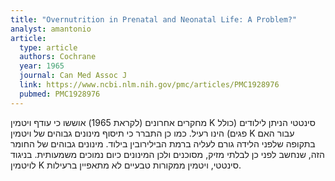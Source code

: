 ```yaml
---
title: "Overnutrition in Prenatal and Neonatal Life: A Problem?"
analyst: amantonio
article:
  type: article
  authors: Cochrane
  year: 1965
  journal: Can Med Assoc J
  link: https://www.ncbi.nlm.nih.gov/pmc/articles/PMC1928976
  pubmed: PMC1928976
---
```


מחקרים אחרונים (לקראת 1965) אוששו כי עודף ויטמין K סינטטי הניתן לילודים (כולל פגים) הינו רעיל. כמו כן התברר כי תיסוף מינונים גבוהים של ויטמין K עבור האם בתקופה שלפני הלידה גורם לעליה ברמת הבילירובין בילוד. מינונים גבוהים של החומר הזה, שנחשב לפני כן לבלתי מזיק, מסוכנים ולכן המינונים כיום נמוכים משמעותית. בניגוד לויטמין K סינטטי, ויטמין ממקורות טבעיים לא מתאפיין ברעילות.
